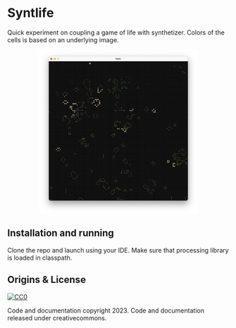 # Syntlife

Quick experiment on coupling a game of life with synthetizer. Colors of the cells is based on an underlying image.


<p align="center">
    <img src="screenshot.png" alt="colorfull amiga" height="372">
  </a>
</p>


## Installation and running 

Clone the repo and launch using your IDE. Make sure that processing library is loaded in classpath.

## Origins & License

[![CC0](http://mirrors.creativecommons.org/presskit/buttons/88x31/svg/cc-zero.svg)](https://creativecommons.org/publicdomain/zero/1.0/)

Code and documentation copyright 2023. Code and documentation released under creativecommons.